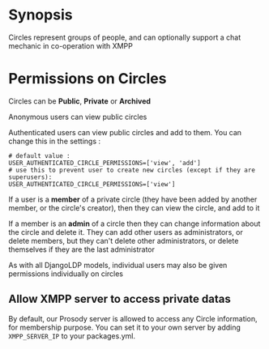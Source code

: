 # Synopsis

Circles represent groups of people, and can optionally support a chat mechanic in co-operation with XMPP

# Permissions on Circles

Circles can be **Public**, **Private** or **Archived**

Anonymous users can view public circles

Authenticated users can view public circles and add to them. You can change this in the settings :
```
# default value :
USER_AUTHENTICATED_CIRCLE_PERMISSIONS=['view', 'add']
# use this to prevent user to create new circles (except if they are superusers):
USER_AUTHENTICATED_CIRCLE_PERMISSIONS=['view']
```

If a user is a **member** of a private circle (they have been added by another member, or the circle's creator), then they can view the circle, and add to it

If a member is an **admin** of a circle then they can change information about the circle and delete it. They can add other users as administrators, or delete members, but they can't delete other administrators, or delete themselves if they are the last administrator

As with all DjangoLDP models, individual users may also be given permissions individually on circles

## Allow XMPP server to access private datas

By default, our Prosody server is allowed to access any Circle information, for membership purpose. You can set it to your own server by adding `XMPP_SERVER_IP` to your packages.yml.
